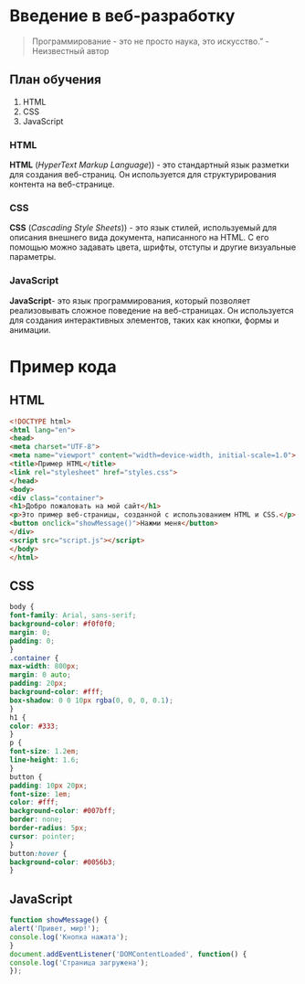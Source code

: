 # Введение в веб-разработку  
>Программирование - это не просто наука, это искусство.” - Неизвестный автор
## План обучения
1. HTML
2. CSS
3. JavaScript
### HTML  
**HTML** (*HyperText Markup Language*)) - это стандартный язык разметки для создания веб-страниц. Он используется для
структурирования контента на веб-странице.
### CSS  
**CSS** (*Cascading Style Sheets*)) - это язык стилей, используемый для описания внешнего вида документа, написанного на
HTML. С его помощью можно задавать цвета, шрифты, отступы и другие визуальные параметры.
### JavaScript  
**JavaScript**- это язык программирования, который позволяет реализовывать сложное поведение на веб-страницах. Он
используется для создания интерактивных элементов, таких как кнопки, формы и анимации.
 # Пример кода
 ## HTML  
 ```HTML
<!DOCTYPE html>
<html lang="en">
<head>
<meta charset="UTF-8">
<meta name="viewport" content="width=device-width, initial-scale=1.0">
<title>Пример HTML</title>
<link rel="stylesheet" href="styles.css">
</head>
<body>
<div class="container">
<h1>Добро пожаловать на мой сайт</h1>
<p>Это пример веб-страницы, созданной с использованием HTML и CSS.</p>
<button onclick="showMessage()">Нажми меня</button>
</div>
<script src="script.js"></script>
</body>
</html>
```
## CSS  
``` CSS
body {
font-family: Arial, sans-serif;
background-color: #f0f0f0;
margin: 0;
padding: 0;
}
.container {
max-width: 800px;
margin: 0 auto;
padding: 20px;
background-color: #fff;
box-shadow: 0 0 10px rgba(0, 0, 0, 0.1);
}
h1 {
color: #333;
}
p {
font-size: 1.2em;
line-height: 1.6;
}
button {
padding: 10px 20px;
font-size: 1em;
color: #fff;
background-color: #007bff;
border: none;
border-radius: 5px;
cursor: pointer;
}
button:hover {
background-color: #0056b3;
}
```
## JavaScript  
```JavaScript
function showMessage() {
alert('Привет, мир!');
console.log('Кнопка нажата');
}
document.addEventListener('DOMContentLoaded', function() {
console.log('Страница загружена');
});
```
